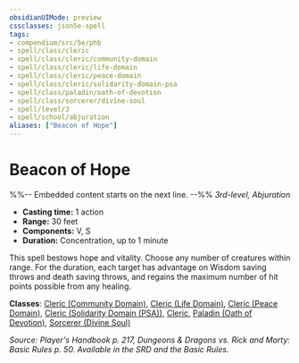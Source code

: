 ```yaml
---
obsidianUIMode: preview
cssclasses: json5e-spell
tags:
- compendium/src/5e/phb
- spell/class/cleric
- spell/class/cleric/community-domain
- spell/class/cleric/life-domain
- spell/class/cleric/peace-domain
- spell/class/cleric/solidarity-domain-psa
- spell/class/paladin/oath-of-devotion
- spell/class/sorcerer/divine-soul
- spell/level/3
- spell/school/abjuration
aliases: ["Beacon of Hope"]
---
```

# Beacon of Hope
%%-- Embedded content starts on the next line. --%%
*3rd-level, Abjuration*  

- **Casting time:** 1 action
- **Range:** 30 feet
- **Components:** V, S
- **Duration:** Concentration, up to 1 minute

This spell bestows hope and vitality. Choose any number of creatures within range. For the duration, each target has advantage on Wisdom saving throws and death saving throws, and regains the maximum number of hit points possible from any healing.

**Classes**: [Cleric (Community Domain)](/Systems/5e/classes/cleric-community-domain-hwcs.md), [Cleric (Life Domain)](/Systems/5e/classes/cleric-life-domain.md), [Cleric (Peace Domain)](/Systems/5e/classes/cleric-peace-domain-tce.md), [Cleric (Solidarity Domain (PSA))](/Systems/5e/classes/cleric-solidarity-domain-psa-psa.md), [Cleric](/Systems/5e/classes/cleric.md), [Paladin (Oath of Devotion)](/Systems/5e/classes/paladin-oath-of-devotion.md), [Sorcerer (Divine Soul)](/Systems/5e/classes/sorcerer-divine-soul-xge.md)

*Source: Player's Handbook p. 217, Dungeons & Dragons vs. Rick and Morty: Basic Rules p. 50. Available in the SRD and the Basic Rules.*